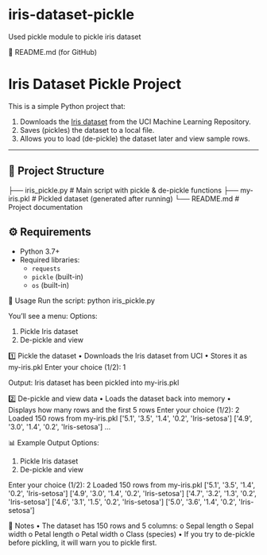 # iris-dataset-pickle
Used pickle module to pickle iris dataset


📌 README.md (for GitHub)
# Iris Dataset Pickle Project
This is a simple Python project that:
1. Downloads the [Iris dataset](https://archive.ics.uci.edu/ml/machine-learning-databases/iris/iris.data) from the UCI Machine Learning Repository.
2. Saves (pickles) the dataset to a local file.
3. Allows you to load (de-pickle) the dataset later and view sample rows.

---

## 📂 Project Structure
├── iris_pickle.py # Main script with pickle & de-pickle functions
├── my-iris.pkl # Pickled dataset (generated after running)
└── README.md # Project documentation

## ⚙️ Requirements

- Python 3.7+
- Required libraries:
  - `requests`
  - `pickle` (built-in)
  - `os` (built-in)




🚀 Usage
Run the script:
python iris_pickle.py

You’ll see a menu:
Options:
1. Pickle Iris dataset
2. De-pickle and view

1️⃣ Pickle the dataset
•	Downloads the Iris dataset from UCI
•	Stores it as my-iris.pkl
Enter your choice (1/2): 1

Output:
Iris dataset has been pickled into my-iris.pkl

2️⃣ De-pickle and view data
•	Loads the dataset back into memory
•	Displays how many rows and the first 5 rows
Enter your choice (1/2): 2
Loaded 150 rows from my-iris.pkl
['5.1', '3.5', '1.4', '0.2', 'Iris-setosa']
['4.9', '3.0', '1.4', '0.2', 'Iris-setosa']
...

📊 Example Output
Options:
1. Pickle Iris dataset
2. De-pickle and view

Enter your choice (1/2): 2
Loaded 150 rows from my-iris.pkl
['5.1', '3.5', '1.4', '0.2', 'Iris-setosa']
['4.9', '3.0', '1.4', '0.2', 'Iris-setosa']
['4.7', '3.2', '1.3', '0.2', 'Iris-setosa']
['4.6', '3.1', '1.5', '0.2', 'Iris-setosa']
['5.0', '3.6', '1.4', '0.2', 'Iris-setosa']

📝 Notes
•	The dataset has 150 rows and 5 columns:
o	Sepal length
o	Sepal width
o	Petal length
o	Petal width
o	Class (species)
•	If you try to de-pickle before pickling, it will warn you to pickle first.

